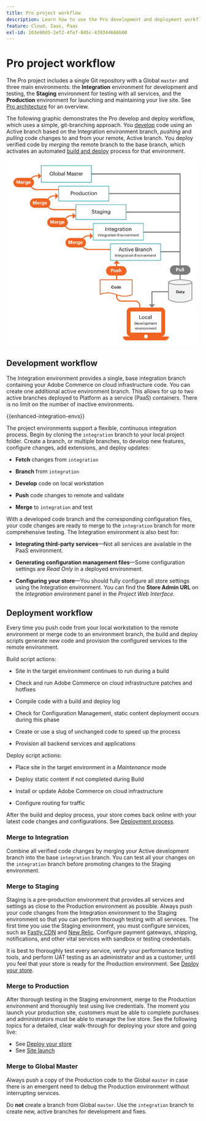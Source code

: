 ```yaml
---
title: Pro project workflow
description: Learn how to use the Pro development and deployment workflows.
feature: Cloud, Iaas, Paas
exl-id: 103e90d5-2ef2-4fef-845c-439344666b00
---
```

# Pro project workflow

The Pro project includes a single Git repository with a Global `master` and three main environments: the **Integration** environment for development and testing, the **Staging** environment for testing with all services, and the **Production** environment for launching and maintaining your live site. See [Pro architecture](pro-architecture.md) for an overview.

The following graphic demonstrates the Pro develop and deploy workflow, which uses a simple, git-branching approach. You [develop](#development-workflow) code using an Active branch based on the Integration environment branch, _pushing_ and _pulling_ code changes to and from your remote, Active branch. You deploy verified code by _merging_ the remote branch to the base branch, which activates an automated [build and deploy](#deployment-workflow) process for that environment.

![High-level view of Pro architecture development workflow](../../assets/pro-dev-workflow.png)

## Development workflow

The Integration environment provides a single, base integration branch containing your Adobe Commerce on cloud infrastructure code. You can create one additional active environment branch. This allows for up to two active branches deployed to Platform as a service (PaaS) containers. There is no limit on the number of inactive environments.

{{enhanced-integration-envs}}

The project environments support a flexible, continuous integration process. Begin by cloning the `integration` branch to your local project folder. Create a branch, or multiple branches, to develop new features, configure changes, add extensions, and deploy updates:

-  **Fetch** changes from `integration`

-  **Branch** from `integration`

-  **Develop** code on local workstation

-  **Push** code changes to remote and validate

-  **Merge** to `integration` and test

With a developed code branch and the corresponding configuration files, your code changes are ready to merge to the `integration` branch for more comprehensive testing. The Integration environment is also best for:

-  **Integrating third-party services**—Not all services are available in the PaaS environment.

-  **Generating configuration management files**—Some configuration settings are _Read Only_ in a deployed environment.

-  **Configuring your store**—You should fully configure all store settings using the Integration environment. You can find the **Store Admin URL** on the _Integration_ environment panel in the _Project Web Interface_.

## Deployment workflow

Every time you push code from your local workstation to the remote environment or merge code to an environment branch, the build and deploy scripts generate new code and provision the configured services to the remote environment.

Build script actions:

-  Site in the target environment continues to run during a build

-  Check and run Adobe Commerce on cloud infrastructure patches and hotfixes

-  Compile code with a build and deploy log

-  Check for Configuration Management, static content deployment occurs during this phase

-  Create or use a slug of unchanged code to speed up the process

-  Provision all backend services and applications

Deploy script actions:

-  Place site in the target environment in a _Maintenance_ mode

-  Deploy static content if not completed during Build

-  Install or update Adobe Commerce on cloud infrastructure

-  Configure routing for traffic

After the build and deploy process, your store comes back online with your latest code changes and configurations. See [Deployment process](../deploy/process.md).

### Merge to Integration

Combine all verified code changes by merging your Active development branch into the base `integration` branch. You can test all your changes on the `integration` branch before promoting changes to the Staging environment.

### Merge to Staging

Staging is a pre-production environment that provides all services and settings as close to the Production environment as possible. Always push your code changes from the Integration environment to the Staging environment so that you can perform thorough testing with all services. The first time you use the Staging environment, you must configure services, such as [Fastly CDN](../cdn/fastly.md) and [New Relic](../monitor/new-relic.md). Configure payment gateways, shipping, notifications, and other vital services with sandbox or testing credentials.

It is best to thoroughly test every service, verify your performance testing tools, and perform UAT testing as an administrator and as a customer, until you feel that your store is ready for the Production environment. See [Deploy your store](../deploy/staging-production.md).

### Merge to Production

After thorough testing in the Staging environment, merge to the Production environment and thoroughly test using live credentials. The moment you launch your production site, customers must be able to complete purchases and administrators must be able to manage the live store. See the following topics for a detailed, clear walk-through for deploying your store and going live:

-  See [Deploy your store](../deploy/staging-production.md)
-  See [Site launch](../launch/overview.md)

### Merge to Global Master

Always push a copy of the Production code to the Global `master` in case there is an emergent need to debug the Production environment without interrupting services.

Do **not** create a branch from Global `master`. Use the `integration` branch to create new, active branches for development and fixes.
